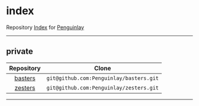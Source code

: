 # index
Repository [Index](https://github.com/Penguinlay/index) for [Penguinlay](https://github.com/Penguinlay)

---

## private
| Repository                                       | Clone                                   |
|:------------------------------------------------:|:---------------------------------------:|
| [basters](https://github.com/Penguinlay/basters) | `git@github.com:Penguinlay/basters.git` |
| [zesters](https://github.com/Penguinlay/zesters) | `git@github.com:Penguinlay/zesters.git` |

---
